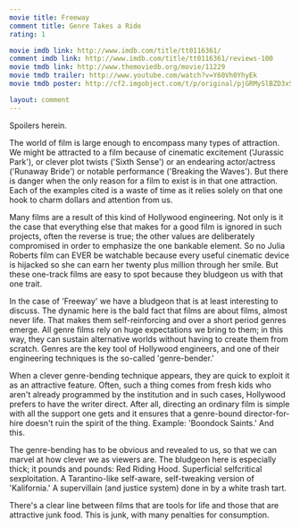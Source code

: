 ```yaml
---
movie title: Freeway
comment title: Genre Takes a Ride
rating: 1

movie imdb link: http://www.imdb.com/title/tt0116361/
comment imdb link: http://www.imdb.com/title/tt0116361/reviews-100
movie tmdb link: http://www.themoviedb.org/movie/11229
movie tmdb trailer: http://www.youtube.com/watch?v=Y60Vh0YhyEk
movie tmdb poster: http://cf2.imgobject.com/t/p/original/pjGRMySlBZD3xSJHmGhme62Y0MR.jpg

layout: comment
---
```


Spoilers herein.

The world of film is large enough to encompass many types of attraction. We might be attracted to a film because of cinematic excitement ('Jurassic Park'), or clever plot twists ('Sixth Sense') or an endearing actor/actress ('Runaway Bride') or notable performance ('Breaking the Waves'). But there is danger when the only reason for a film to exist is in that one attraction. Each of the examples cited is a waste of time as it relies solely on that one hook to charm dollars and attention from us.

Many films are a result of this kind of Hollywood engineering. Not only is it the case that everything else that makes for a good film is ignored in such projects, often the reverse is true; the other values are deliberately compromised in order to emphasize the one bankable element. So no Julia Roberts film can EVER be watchable because every useful cinematic device is hijacked so she can earn her twenty plus million through her smile. But these one-track films are easy to spot because they bludgeon us with that one trait.

In the case of 'Freeway' we have a bludgeon that is at least interesting to discuss. The dynamic here is the bald fact that films are about films, almost never life. That makes them self-reinforcing and over a short period genres emerge. All genre films rely on huge expectations we bring to them; in this way, they can sustain alternative worlds without having to create them from scratch. Genres are the key tool of Hollywood engineers, and one of their engineering techniques is the so-called 'genre-bender.'

When a clever genre-bending technique appears, they are quick to exploit it as an attractive feature. Often, such a thing comes from fresh kids who aren't already programmed by the institution and in such cases, Hollywood prefers to have the writer direct. After all, directing an ordinary film is simple with all the support one gets and it ensures that a genre-bound director-for-hire doesn't ruin the spirit of the thing. Example: 'Boondock Saints.' And this.

The genre-bending has to be obvious and revealed to us, so that we can marvel at how clever we as viewers are. The bludgeon here is especially thick; it pounds and pounds: Red Riding Hood. Superficial selfcritical sexploitation. A Tarantino-like self-aware, self-tweaking version of 'Kalifornia.' A supervillain (and justice system) done in by a white trash tart.

There's a clear line between films that are tools for life and those that are attractive junk food. This is junk, with many penalties for consumption.